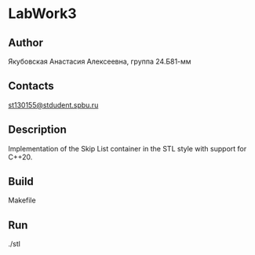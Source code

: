 # LabWork3
## Author
Якубовская Анастасия Алексеевна, группа 24.Б81-мм
## Contacts
st130155@stdudent.spbu.ru
## Description
Implementation of the Skip List container in the STL style with support for C++20.
## Build
Makefile
## Run
./stl

